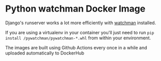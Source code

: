 # Python watchman Docker Image

Django's runserver works a lot more efficiently with [watchman](https://github.com/facebook/watchman) installed.

If you are using a virtualenv in your container you'll just need to run
`pip install /pywatchman/pywatchman-*.whl` from within your environment.

The images are built using Github Actions every once in a while and 
uploaded automatically to DockerHub
